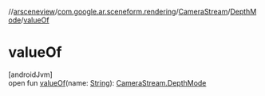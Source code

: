 //[arsceneview](../../../../index.md)/[com.google.ar.sceneform.rendering](../../index.md)/[CameraStream](../index.md)/[DepthMode](index.md)/[valueOf](value-of.md)

# valueOf

[androidJvm]\
open fun [valueOf](value-of.md)(name: [String](https://developer.android.com/reference/kotlin/java/lang/String.html)): [CameraStream.DepthMode](index.md)
